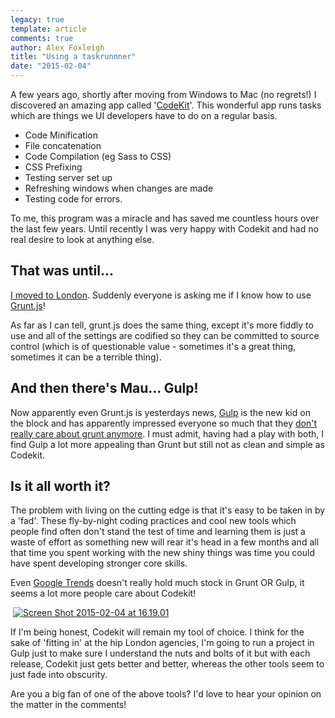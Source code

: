 ```yaml
---
legacy: true 
template: article 
comments: true 
author: Alex Foxleigh
title: "Using a taskrunnner"
date: "2015-02-04"
---
```


A few years ago, shortly after moving from Windows to Mac (no regrets!) I discovered an amazing app called '[CodeKit](https://incident57.com/codekit/ "Codekit")'. This wonderful app runs tasks which are things we UI developers have to do on a regular basis.

- Code Minification
- File concatenation
- Code Compilation (eg Sass to CSS)
- CSS Prefixing
- Testing server set up
- Refreshing windows when changes are made
- Testing code for errors.

To me, this program was a miracle and has saved me countless hours over the last few years. Until recently I was very happy with Codekit and had no real desire to look at anything else.

## That was until...

[I moved to London](http://lxword.com/2015/01/london-baby/ "London, Baby!"). Suddenly everyone is asking me if I know how to use [Grunt.js](http://gruntjs.com/)!

As far as I can tell, grunt.js does the same thing, except it's more fiddly to use and all of the settings are codified so they can be committed to source control (which is of questionable value - sometimes it's a great thing, sometimes it can be a terrible thing).

## And then there's Mau... Gulp!

Now apparently even Grunt.js is yesterdays news, [Gulp](http://gulpjs.com/) is the new kid on the block and has apparently impressed everyone so much that they [don't really care about grunt anymore](http://www.100percentjs.com/just-like-grunt-gulp-browserify-now/). I must admit, having had a play with both, I find Gulp a lot more appealing than Grunt but still not as clean and simple as Codekit.

## Is it all worth it?

The problem with living on the cutting edge is that it's easy to be taken in by a 'fad'. These fly-by-night coding practices and cool new tools which people find often don't stand the test of time and learning them is just a waste of effort as something new will rear it's head in a few months and all that time you spent working with the new shiny things was time you could have spent developing stronger core skills.

Even [Google Trends](http://www.google.co.uk/trends/explore#q=gulp.js%2C%20grunt.js%2C%20codekit&cmpt=q&tz=) doesn't really hold much stock in Grunt OR Gulp, it seems a lot more people care about Codekit!

 [![Screen Shot 2015-02-04 at 16.19.01](http://foxleigh.me/wp-content/uploads/2015/02/Screen-Shot-2015-02-04-at-16.19.01.png)](http://foxleigh.me/wp-content/uploads/2015/02/Screen-Shot-2015-02-04-at-16.19.01.png)

If I'm being honest, Codekit will remain my tool of choice. I think for the sake of 'fitting in' at the hip London agencies, I'm going to run a project in Gulp just to make sure I understand the nuts and bolts of it but with each release, Codekit just gets better and better, whereas the other tools seem to just fade into obscurity.

Are you a big fan of one of the above tools? I'd love to hear your opinion on the matter in the comments!
